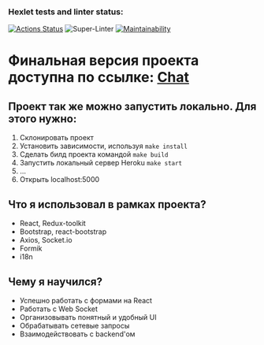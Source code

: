 ### Hexlet tests and linter status:
[![Actions Status](https://github.com/nofacez/frontend-project-lvl4/workflows/hexlet-check/badge.svg)](https://github.com/nofacez/frontend-project-lvl4/actions)
![Super-Linter](https://github.com/nofacez/frontend-project-lvl4/workflows/lint/badge.svg)
[![Maintainability](https://api.codeclimate.com/v1/badges/b713ea2bf464323d260e/maintainability)](https://codeclimate.com/github/nofacez/frontend-project-lvl4/maintainability)

# **Финальная версия проекта доступна по ссылке: [Chat](https://slack-frontend-project.herokuapp.com/)**

## Проект так же можно запустить локально. Для этого нужно:
  1. Склонировать проект
  2. Установить зависимости, используя ```make install```
  3. Сделать билд проекта командой ```make build```
  4. Запустить локальный сервер Heroku ```make start```
  5. ...
  6. Открыть localhost:5000

## Что я использовал в рамках проекта?
  * React, Redux-toolkit
  * Bootstrap, react-bootstrap
  * Axios, Socket.io
  * Formik
  * i18n

## Чему я научился?
  * Успешно работать с формами на React
  * Работать с Web Socket
  * Организовывать понятный и удобный UI
  * Обрабатывать сетевые запросы
  * Взаимодействовать с backend'ом
